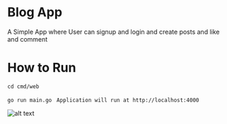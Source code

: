 
# Blog App

A Simple App where User can signup and login and create posts 
and like and comment

# How to Run

`cd cmd/web  `

`go run main.go `
`Application will run at http://localhost:4000`


![alt text](https://assets.perimeterx.com/image/upload/dpr_auto,f_auto,w_1200/blog/2019/ok-lets-go/ok-lets-go_hetzh8)
